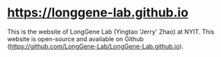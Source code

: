 # https://longgene-lab.github.io
This is the website of LongGene Lab (Yingtao 'Jerry' Zhao) at NYIT. This website is open-source and available on Github (https://github.com/LongGene-Lab/LongGene-Lab.github.io).

